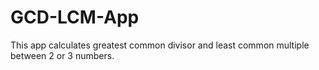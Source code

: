 # GCD-LCM-App
This app calculates greatest common divisor and least common multiple between 2 or 3 numbers.
